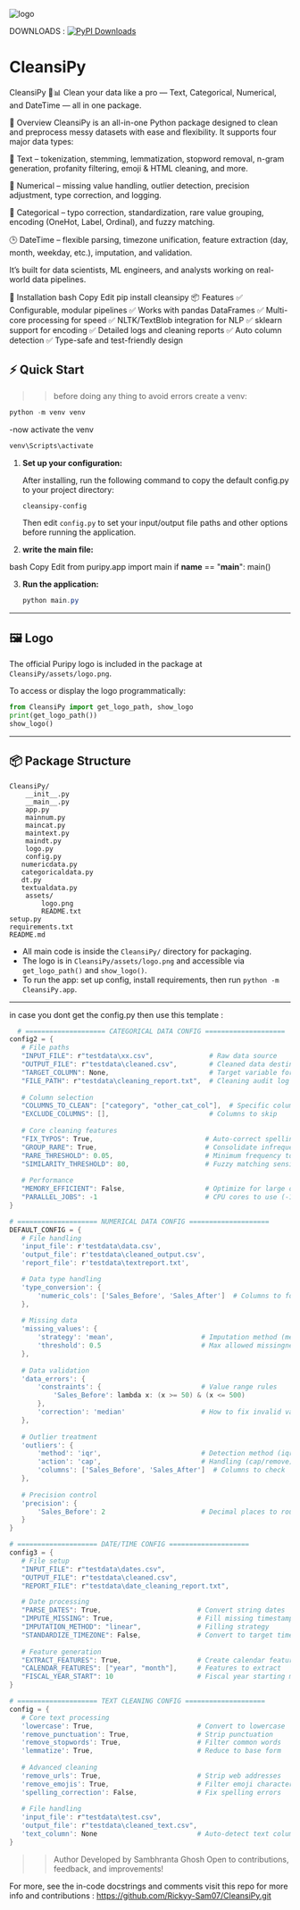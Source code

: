 

![logo](https://github.com/user-attachments/assets/9851a803-cc05-43b6-918e-e8a407d3296d)

DOWNLOADS : [![PyPI Downloads](https://static.pepy.tech/badge/cleansipy)](https://pepy.tech/projects/cleansipy)
# CleansiPy
CleansiPy 🧼📊
Clean your data like a pro — Text, Categorical, Numerical, and DateTime — all in one package.


🚀 Overview
CleansiPy is an all-in-one Python package designed to clean and preprocess messy datasets with ease and flexibility. It supports four major data types:

📝 Text – tokenization, stemming, lemmatization, stopword removal, n-gram generation, profanity filtering, emoji & HTML cleaning, and more.

🧮 Numerical – missing value handling, outlier detection, precision adjustment, type correction, and logging.

🧾 Categorical – typo correction, standardization, rare value grouping, encoding (OneHot, Label, Ordinal), and fuzzy matching.

🕒 DateTime – flexible parsing, timezone unification, feature extraction (day, month, weekday, etc.), imputation, and validation.

It’s built for data scientists, ML engineers, and analysts working on real-world data pipelines.

🔧 Installation
bash
Copy
Edit
pip install cleansipy
📦 Features
✅ Configurable, modular pipelines
✅ Works with pandas DataFrames
✅ Multi-core processing for speed
✅ NLTK/TextBlob integration for NLP
✅ sklearn support for encoding
✅ Detailed logs and cleaning reports
✅ Auto column detection
✅ Type-safe and test-friendly design

## ⚡ Quick Start

>> before doing any thing to avoid errors create a venv:
```powershell
python -m venv venv
```

-now activate the venv 
```powershell
venv\Scripts\activate
```


1. **Set up your configuration:**
   
   After installing, run the following command to copy the default config.py to your project directory:
   ```powershell
   cleansipy-config
   ```
   Then edit `config.py` to set your input/output file paths and other options before running the application.

2. **write the main file:**

bash
Copy
Edit
from puripy.app import main
if __name__ == "__main__":
    main()

3. **Run the application:**
   
   ```powershell
   python main.py
   ```
  

---

## 🖼️ Logo

The official Puripy logo is included in the package at `CleansiPy/assets/logo.png`.

To access or display the logo programmatically:

```python
from CleansiPy import get_logo_path, show_logo
print(get_logo_path())
show_logo()
```

---

## 📦 Package Structure

```
CleansiPy/
    __init__.py
    __main__.py
    app.py
    mainnum.py
    maincat.py
    maintext.py
    maindt.py
    logo.py
    config.py
   numericdata.py
   categoricaldata.py
   dt.py
   textualdata.py
    assets/
        logo.png
        README.txt
setup.py
requirements.txt
README.md
```

- All main code is inside the `CleansiPy/` directory for packaging.
- The logo is in `CleansiPy/assets/logo.png` and accessible via `get_logo_path()` and `show_logo()`.
- To run the app: set up config, install requirements, then run `python -m CleansiPy.app`.

---

in case you dont get the config.py then use this template : 

 ```powershell
   # ==================== CATEGORICAL DATA CONFIG ====================
config2 = {
    # File paths
    "INPUT_FILE": r"testdata\xx.csv",              # Raw data source
    "OUTPUT_FILE": r"testdata\cleaned.csv",        # Cleaned data destination
    "TARGET_COLUMN": None,                         # Target variable for ML tasks
    "FILE_PATH": r"testdata\cleaning_report.txt",  # Cleaning audit log
    
    # Column selection
    "COLUMNS_TO_CLEAN": ["category", "other_cat_col"],  # Specific columns to process
    "EXCLUDE_COLUMNS": [],                         # Columns to skip
    
    # Core cleaning features
    "FIX_TYPOS": True,                            # Auto-correct spelling variations
    "GROUP_RARE": True,                           # Consolidate infrequent categories
    "RARE_THRESHOLD": 0.05,                       # Minimum frequency to keep as separate category
    "SIMILARITY_THRESHOLD": 80,                   # Fuzzy matching sensitivity (0-100)
    
    # Performance
    "MEMORY_EFFICIENT": False,                    # Optimize for large datasets
    "PARALLEL_JOBS": -1                           # CPU cores to use (-1 = all)
}

# ==================== NUMERICAL DATA CONFIG ====================
DEFAULT_CONFIG = {
    # File handling
    'input_file': r'testdata\data.csv',
    'output_file': r'testdata\cleaned_output.csv',
    'report_file': r'testdata\textreport.txt',

    # Data type handling
    'type_conversion': {
        'numeric_cols': ['Sales_Before', 'Sales_After']  # Columns to force-convert to numeric
    },
    
    # Missing data
    'missing_values': {
        'strategy': 'mean',                      # Imputation method (mean/median/mode)
        'threshold': 0.5                         # Max allowed missingness per column
    },
    
    # Data validation
    'data_errors': {
        'constraints': {                         # Value range rules
            'Sales_Before': lambda x: (x >= 50) & (x <= 500)
        },
        'correction': 'median'                   # How to fix invalid values
    },
    
    # Outlier treatment
    'outliers': {
        'method': 'iqr',                         # Detection method (iqr/zscore)
        'action': 'cap',                         # Handling (cap/remove)
        'columns': ['Sales_Before', 'Sales_After']  # Columns to check
    },
    
    # Precision control
    'precision': {
        'Sales_Before': 2                        # Decimal places to round
    }
}

# ==================== DATE/TIME CONFIG ====================
config3 = {
    # File setup
    "INPUT_FILE": r"testdata\dates.csv",
    "OUTPUT_FILE": r"testdata\cleaned.csv",
    "REPORT_FILE": r"testdata\date_cleaning_report.txt",

    # Date processing
    "PARSE_DATES": True,                        # Convert string dates
    "IMPUTE_MISSING": True,                     # Fill missing timestamps
    "IMPUTATION_METHOD": "linear",              # Filling strategy
    "STANDARDIZE_TIMEZONE": False,              # Convert to target timezone
    
    # Feature generation
    "EXTRACT_FEATURES": True,                   # Create calendar features
    "CALENDAR_FEATURES": ["year", "month"],     # Features to extract
    "FISCAL_YEAR_START": 10                     # Fiscal year starting month
}

# ==================== TEXT CLEANING CONFIG ====================
config = {
    # Core text processing
    'lowercase': True,                          # Convert to lowercase
    'remove_punctuation': True,                 # Strip punctuation
    'remove_stopwords': True,                   # Filter common words
    'lemmatize': True,                          # Reduce to base form
    
    # Advanced cleaning
    'remove_urls': True,                        # Strip web addresses
    'remove_emojis': True,                      # Filter emoji characters
    'spelling_correction': False,               # Fix spelling errors
    
    # File handling
    'input_file': r"testdata\test.csv",
    'output_file': r"testdata\cleaned_text.csv",
    'text_column': None                         # Auto-detect text column
}
   ```

>> Author
Developed by Sambhranta Ghosh
Open to contributions, feedback, and improvements!  

For more, see the in-code docstrings and comments
visit this repo for more info and contributions : https://github.com/Rickyy-Sam07/CleansiPy.git
